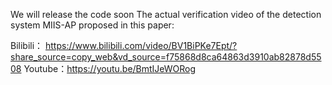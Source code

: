 We will release the code soon
The actual verification video of the detection system MIIS-AP proposed in this paper:

Bilibili： https://www.bilibili.com/video/BV1BiPKe7Ept/?share_source=copy_web&vd_source=f75868d8ca64863d3910ab82878d5508
Youtube：https://youtu.be/BmtIJeWORog
